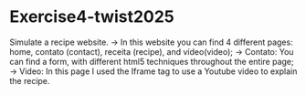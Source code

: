 # Exercise4-twist2025
Simulate a recipe website. 
→ In this website you can find 4 different pages: home, contato (contact), receita (recipe), and vídeo(video); 
→ Contato: You can find a form, with different html5 techniques throughout the entire page;  
→ Video: In this page I used the Iframe tag to use a Youtube video to explain the recipe. 

